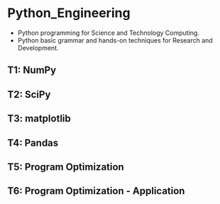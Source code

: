 # Python_Engineering
- Python programming for Science and Technology Computing.
- Python basic grammar and hands-on techniques for Research and Development.

## T1: NumPy

## T2: SciPy

## T3: matplotlib

## T4: Pandas

## T5: Program Optimization

## T6: Program Optimization - Application
